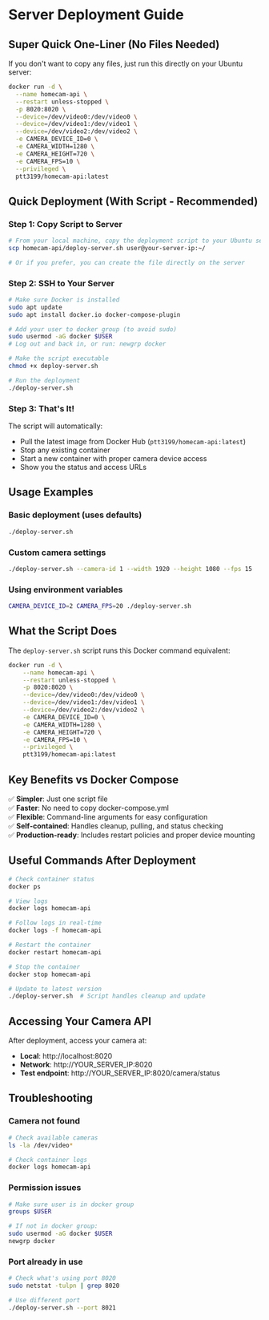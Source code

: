 # Server Deployment Guide

## Super Quick One-Liner (No Files Needed)

If you don't want to copy any files, just run this directly on your Ubuntu server:

```bash
docker run -d \
  --name homecam-api \
  --restart unless-stopped \
  -p 8020:8020 \
  --device=/dev/video0:/dev/video0 \
  --device=/dev/video1:/dev/video1 \
  --device=/dev/video2:/dev/video2 \
  -e CAMERA_DEVICE_ID=0 \
  -e CAMERA_WIDTH=1280 \
  -e CAMERA_HEIGHT=720 \
  -e CAMERA_FPS=10 \
  --privileged \
  ptt3199/homecam-api:latest
```

## Quick Deployment (With Script - Recommended)

### Step 1: Copy Script to Server
```bash
# From your local machine, copy the deployment script to your Ubuntu server
scp homecam-api/deploy-server.sh user@your-server-ip:~/

# Or if you prefer, you can create the file directly on the server
```

### Step 2: SSH to Your Server
```bash
# Make sure Docker is installed
sudo apt update
sudo apt install docker.io docker-compose-plugin

# Add your user to docker group (to avoid sudo)
sudo usermod -aG docker $USER
# Log out and back in, or run: newgrp docker

# Make the script executable
chmod +x deploy-server.sh

# Run the deployment
./deploy-server.sh
```

### Step 3: That's It!
The script will automatically:
- Pull the latest image from Docker Hub (`ptt3199/homecam-api:latest`)
- Stop any existing container
- Start a new container with proper camera device access
- Show you the status and access URLs

## Usage Examples

### Basic deployment (uses defaults)
```bash
./deploy-server.sh
```

### Custom camera settings
```bash
./deploy-server.sh --camera-id 1 --width 1920 --height 1080 --fps 15
```

### Using environment variables
```bash
CAMERA_DEVICE_ID=2 CAMERA_FPS=20 ./deploy-server.sh
```

## What the Script Does

The `deploy-server.sh` script runs this Docker command equivalent:
```bash
docker run -d \
    --name homecam-api \
    --restart unless-stopped \
    -p 8020:8020 \
    --device=/dev/video0:/dev/video0 \
    --device=/dev/video1:/dev/video1 \
    --device=/dev/video2:/dev/video2 \
    -e CAMERA_DEVICE_ID=0 \
    -e CAMERA_WIDTH=1280 \
    -e CAMERA_HEIGHT=720 \
    -e CAMERA_FPS=10 \
    --privileged \
    ptt3199/homecam-api:latest
```

## Key Benefits vs Docker Compose

✅ **Simpler**: Just one script file  
✅ **Faster**: No need to copy docker-compose.yml  
✅ **Flexible**: Command-line arguments for easy configuration  
✅ **Self-contained**: Handles cleanup, pulling, and status checking  
✅ **Production-ready**: Includes restart policies and proper device mounting  

## Useful Commands After Deployment

```bash
# Check container status
docker ps

# View logs
docker logs homecam-api

# Follow logs in real-time
docker logs -f homecam-api

# Restart the container
docker restart homecam-api

# Stop the container
docker stop homecam-api

# Update to latest version
./deploy-server.sh  # Script handles cleanup and update
```

## Accessing Your Camera API

After deployment, access your camera at:
- **Local**: http://localhost:8020
- **Network**: http://YOUR_SERVER_IP:8020
- **Test endpoint**: http://YOUR_SERVER_IP:8020/camera/status

## Troubleshooting

### Camera not found
```bash
# Check available cameras
ls -la /dev/video*

# Check container logs
docker logs homecam-api
```

### Permission issues
```bash
# Make sure user is in docker group
groups $USER

# If not in docker group:
sudo usermod -aG docker $USER
newgrp docker
```

### Port already in use
```bash
# Check what's using port 8020
sudo netstat -tulpn | grep 8020

# Use different port
./deploy-server.sh --port 8021
``` 
